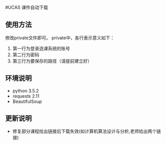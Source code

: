 #UCAS 课件自动下载

## 使用方法

修改private文件即可。
private中，各行表示意义如下：

1. 第一行为登录选课系统的账号
2. 第二行为密码
3. 第三行为要保存的路径（请提前建立好）



## 环境说明

- python 3.5.2
- requests 2.11
- BeautifulSoup

## 更新说明

- 修复部分课程给出链接后下载失效(如计算机算法设计与分析,老师给出两个链接)

